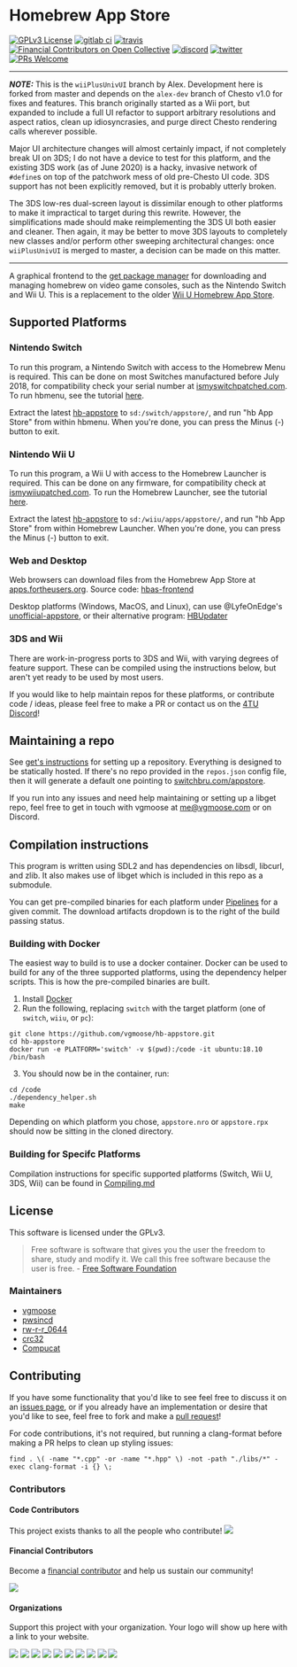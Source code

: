 # Homebrew App Store
[![GPLv3 License](https://img.shields.io/badge/license-GPLv3-blue.svg?style=flat-square)](https://opensource.org/licenses/GPL-3.0)
[![gitlab ci](https://gitlab.com/4TU/hb-appstore/badges/master/pipeline.svg?style=flat-square)](https://gitlab.com/4TU/hb-appstore/pipelines)
[![travis](https://img.shields.io/travis/vgmoose/hb-appstore.svg?label=travis&style=flat-square)](https://travis-ci.org/vgmoose/hb-appstore)
[![Financial Contributors on Open Collective](https://opencollective.com/fortheusers/all/badge.svg?label=financial+contributors&style=flat-square)](https://opencollective.com/fortheusers)
[![discord](https://img.shields.io/discord/339118412414582786.svg?color=blueviolet&label=discord&style=flat-square)](https://discordapp.com/invite/F2PKpEj)
[![twitter](https://img.shields.io/twitter/follow/wiiubru.svg?label=twitter&style=flat-square)](https://twitter.com/wiiubru)
[![PRs Welcome](https://img.shields.io/badge/PRs-welcome!-tomato.svg?style=flat-square)](http://makeapullrequest.com)

---

***NOTE:*** This is the `wiiPlusUnivUI` branch by Alex. Development here is forked from master and depends on the `alex-dev` branch of Chesto v1.0 for fixes and features. This branch originally started as a Wii port, but expanded to include a full UI refactor to support arbitrary resolutions and aspect ratios, clean up idiosyncrasies, and purge direct Chesto rendering calls wherever possible.

Major UI architecture changes will almost certainly impact, if not completely break UI on 3DS; I do not have a device to test for this platform, and the existing 3DS work (as of June 2020) is a hacky, invasive network of `#define`s on top of the patchwork mess of old pre-Chesto UI code. 3DS support has not been explicitly removed, but it is probably utterly broken.

The 3DS low-res dual-screen layout is dissimilar enough to other platforms to make it impractical to target during this rewrite. However, the simplifications made should make reimplementing the 3DS UI both easier and cleaner. Then again, it may be better to move 3DS layouts to completely new classes and/or perform other sweeping architectural changes: once `wiiPlusUnivUI` is merged to master, a decision can be made on this matter.

---

A graphical frontend to the [get package manager](https://github.com/vgmoose/libget) for downloading and managing homebrew on video game consoles, such as the Nintendo Switch and Wii U. This is a replacement to the older [Wii U Homebrew App Store](https://github.com/vgmoose/wiiu-hbas).

## Supported Platforms
### Nintendo Switch
To run this program, a Nintendo Switch with access to the Homebrew Menu is required. This can be done on most Switches manufactured before July 2018, for compatibility check your serial number at [ismyswitchpatched.com](https://ismyswitchpatched.com). To run hbmenu, see the tutorial [here](https://guide.sdsetup.com/).

Extract the latest [hb-appstore](https://github.com/vgmoose/hb-appstore/releases) to `sd:/switch/appstore/`, and run "hb App Store" from within hbmenu. When you're done, you can press the Minus (-) button to exit.

### Nintendo Wii U
To run this program, a Wii U with access to the Homebrew Launcher is required. This can be done on any firmware, for compatibility check at [ismywiiupatched.com](https://ismywiiupatched.com). To run the Homebrew Launcher, see the tutorial [here](https://wiiuguide.xyz/).

Extract the latest [hb-appstore](https://github.com/vgmoose/hb-appstore/releases) to `sd:/wiiu/apps/appstore/`, and run "hb App Store" from within Homebrew Launcher. When you're done, you can press the Minus (-) button to exit.

### Web and Desktop
Web browsers can download files from the Homebrew App Store at [apps.fortheusers.org](https://apps.fortheusers.org). Source code: [hbas-frontend](https://gitlab.com/4TU/hbas-frontend)

Desktop platforms (Windows, MacOS, and Linux), can use @LyfeOnEdge's [unofficial-appstore](https://github.com/LyfeOnEdge/unofficial-appstore), or their alternative program: [HBUpdater](https://github.com/LyfeOnEdge/HBUpdater)

### 3DS and Wii
There are work-in-progress ports to 3DS and Wii, with varying degrees of feature support. These can be compiled using the instructions below, but aren't yet ready to be used by most users.

If you would like to help maintain repos for these platforms, or contribute code / ideas, please feel free to make a PR or contact us on the [4TU Discord](https://discordapp.com/invite/F2PKpEj)!

## Maintaining a repo
See [get's instructions](https://github.com/vgmoose/get#setting-up-repos) for setting up a repository. Everything is designed to be statically hosted. If there's no repo provided in the `repos.json` config file, then it will generate a default one pointing to [switchbru.com/appstore](http://switchbru.com/appstore/).

If you run into any issues and need help maintaining or setting up a libget repo, feel free to get in touch with vgmoose at me@vgmoose.com or on Discord.

## Compilation instructions
This program is written using SDL2 and has dependencies on libsdl, libcurl, and zlib. It also makes use of libget which is included in this repo as a submodule.

You can get pre-compiled binaries for each platform under [Pipelines](https://gitlab.com/4TU/hb-appstore/pipelines) for a given commit. The download artifacts dropdown is to the right of the build passing status.

### Building with Docker
The easiest way to build is to use a docker container. Docker can be used to build for any of the three supported platforms, using the dependency helper scripts. This is how the pre-compiled binaries are built.

1. Install [Docker](https://www.docker.com)
2. Run the following, replacing `switch` with the target platform (one of `switch`, `wiiu`, or `pc`):
```
git clone https://github.com/vgmoose/hb-appstore.git
cd hb-appstore
docker run -e PLATFORM='switch' -v $(pwd):/code -it ubuntu:18.10 /bin/bash
```
3. You should now be in the container, run:
```
cd /code
./dependency_helper.sh
make
```

Depending on which platform you chose, `appstore.nro` or `appstore.rpx` should now be sitting in the cloned directory.

### Building for Specifc Platforms
Compilation instructions for specific supported platforms (Switch, Wii U, 3DS, Wii) can be found in [Compiling.md](https://gitlab.com/4TU/hb-appstore/-/blob/master/docs/Compiling.md)

## License
This software is licensed under the GPLv3.

> Free software is software that gives you the user the freedom to share, study and modify it. We call this free software because the user is free. - [Free Software Foundation](https://www.fsf.org/about/what-is-free-software)

### Maintainers
- [vgmoose](https://github.com/vgmoose)
- [pwsincd](https://github.com/pwsincd)
- [rw-r-r_0644](https://github.com/rw-r-r-0644)
- [crc32](https://github.com/crc-32)
- [Compucat](https://github.com/compucat)

## Contributing
If you have some functionality that you'd like to see feel free to discuss it on an [issues page](https://github.com/vgmoose/hb-appstore/issues), or if you already have an implementation or desire that you'd like to see, feel free to fork and make a [pull request](https://github.com/vgmoose/hb-appstore/pulls)!

For code contributions, it's not required, but running a clang-format before making a PR helps to clean up styling issues:
```
find . \( -name "*.cpp" -or -name "*.hpp" \) -not -path "./libs/*" -exec clang-format -i {} \;
```

### Contributors

#### Code Contributors

This project exists thanks to all the people who contribute!
<a href="https://github.com/vgmoose/hb-appstore/graphs/contributors"><img src="https://opencollective.com/fortheusers/contributors.svg?width=890&button=false" /></a>

#### Financial Contributors
Become a [financial contributor](https://opencollective.com/fortheusers/contribute) and help us sustain our community!

<a href="https://opencollective.com/fortheusers"><img src="https://opencollective.com/fortheusers/individuals.svg?width=890"></a>

#### Organizations
Support this project with your organization. Your logo will show up here with a link to your website.

<a href="https://opencollective.com/fortheusers/organization/0/website"><img src="https://opencollective.com/fortheusers/organization/0/avatar.svg"></a>
<a href="https://opencollective.com/fortheusers/organization/1/website"><img src="https://opencollective.com/fortheusers/organization/1/avatar.svg"></a>
<a href="https://opencollective.com/fortheusers/organization/2/website"><img src="https://opencollective.com/fortheusers/organization/2/avatar.svg"></a>
<a href="https://opencollective.com/fortheusers/organization/3/website"><img src="https://opencollective.com/fortheusers/organization/3/avatar.svg"></a>
<a href="https://opencollective.com/fortheusers/organization/4/website"><img src="https://opencollective.com/fortheusers/organization/4/avatar.svg"></a>
<a href="https://opencollective.com/fortheusers/organization/5/website"><img src="https://opencollective.com/fortheusers/organization/5/avatar.svg"></a>
<a href="https://opencollective.com/fortheusers/organization/6/website"><img src="https://opencollective.com/fortheusers/organization/6/avatar.svg"></a>
<a href="https://opencollective.com/fortheusers/organization/7/website"><img src="https://opencollective.com/fortheusers/organization/7/avatar.svg"></a>
<a href="https://opencollective.com/fortheusers/organization/8/website"><img src="https://opencollective.com/fortheusers/organization/8/avatar.svg"></a>
<a href="https://opencollective.com/fortheusers/organization/9/website"><img src="https://opencollective.com/fortheusers/organization/9/avatar.svg"></a>
